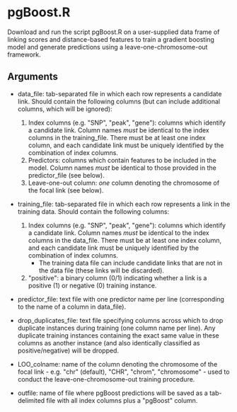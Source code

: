 # pgBoost.R

Download and run the script pgBoost.R on a user-supplied data frame of linking scores and distance-based features to train a gradient boosting model and generate predictions using a leave-one-chromosome-out framework.

## Arguments

- data_file: tab-separated file in which each row represents a candidate link. Should contain the following columns (but can include additional columns, which will be ignored):
  1. Index columns (e.g. "SNP", "peak", "gene"): columns which identify a candidate link. Column names _must_ be identical to the index columns in the training_file. There must be at least one index column, and each candidate link must be uniquely identified by the combination of index columns.
  2. Predictors: columns which contain features to be included in the model. Column names _must_ be identical to those provided in the predictor_file (see below).
  3. Leave-one-out column: _one_ column denoting the chromosome of the focal link (see below).
 
- training_file: tab-separated file in which each row represents a link in the training data. Should contain the following columns:
  1. Index columns (e.g. "SNP", "peak", "gene"): columns which identify a candidate link. Column names _must_ be identical to the index columns in the data_file. There must be at least one index column, and each candidate link must be uniquely identified by the combination of index columns.
     - The training data file can include candidate links that are not in the data file (these links will be discarded).
  2. "positive": a binary column (0/1) indicating whether a link is a positive (1) or negative (0) training instance.
 
- predictor_file: text file with one predictor name per line (corresponding to the name of a column in data_file).

- drop_duplicates_file: text file specifying columns across which to drop duplicate instances during training (one column name per line). Any duplicate training instances containing the exact same value in these columns as another instance (and also identically classified as positive/negative) will be dropped.

- LOO_colname: name of the column denoting the chromosome of the focal link - e.g. "chr" (default), "CHR", "chrom", "chromosome" - used to conduct the leave-one-chromosome-out training procedure.

- outfile: name of file where pgBoost predictions will be saved as a tab-delimited file with all index columns plus a "pgBoost" column.
